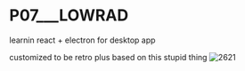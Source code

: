 # P07___LOWRAD
learnin react + electron for desktop app

customized to be retro plus based on this stupid thing
![2621](https://github.com/user-attachments/assets/b331bc67-7bc9-4667-aa2d-ecbcd814c1c7)
